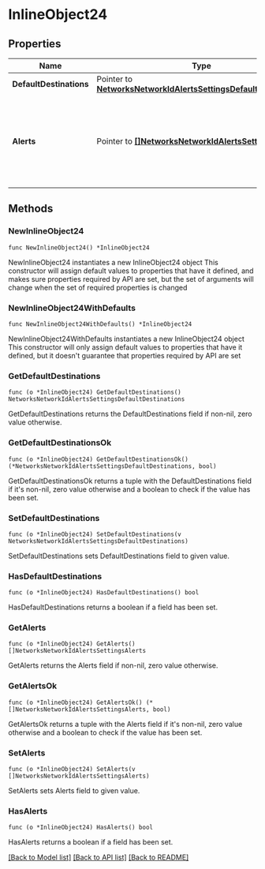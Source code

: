 # InlineObject24

## Properties

Name | Type | Description | Notes
------------ | ------------- | ------------- | -------------
**DefaultDestinations** | Pointer to [**NetworksNetworkIdAlertsSettingsDefaultDestinations**](NetworksNetworkIdAlertsSettingsDefaultDestinations.md) |  | [optional] 
**Alerts** | Pointer to [**[]NetworksNetworkIdAlertsSettingsAlerts**](NetworksNetworkIdAlertsSettingsAlerts.md) | Alert-specific configuration for each type. Only alerts that pertain to the network can be updated. | [optional] 

## Methods

### NewInlineObject24

`func NewInlineObject24() *InlineObject24`

NewInlineObject24 instantiates a new InlineObject24 object
This constructor will assign default values to properties that have it defined,
and makes sure properties required by API are set, but the set of arguments
will change when the set of required properties is changed

### NewInlineObject24WithDefaults

`func NewInlineObject24WithDefaults() *InlineObject24`

NewInlineObject24WithDefaults instantiates a new InlineObject24 object
This constructor will only assign default values to properties that have it defined,
but it doesn't guarantee that properties required by API are set

### GetDefaultDestinations

`func (o *InlineObject24) GetDefaultDestinations() NetworksNetworkIdAlertsSettingsDefaultDestinations`

GetDefaultDestinations returns the DefaultDestinations field if non-nil, zero value otherwise.

### GetDefaultDestinationsOk

`func (o *InlineObject24) GetDefaultDestinationsOk() (*NetworksNetworkIdAlertsSettingsDefaultDestinations, bool)`

GetDefaultDestinationsOk returns a tuple with the DefaultDestinations field if it's non-nil, zero value otherwise
and a boolean to check if the value has been set.

### SetDefaultDestinations

`func (o *InlineObject24) SetDefaultDestinations(v NetworksNetworkIdAlertsSettingsDefaultDestinations)`

SetDefaultDestinations sets DefaultDestinations field to given value.

### HasDefaultDestinations

`func (o *InlineObject24) HasDefaultDestinations() bool`

HasDefaultDestinations returns a boolean if a field has been set.

### GetAlerts

`func (o *InlineObject24) GetAlerts() []NetworksNetworkIdAlertsSettingsAlerts`

GetAlerts returns the Alerts field if non-nil, zero value otherwise.

### GetAlertsOk

`func (o *InlineObject24) GetAlertsOk() (*[]NetworksNetworkIdAlertsSettingsAlerts, bool)`

GetAlertsOk returns a tuple with the Alerts field if it's non-nil, zero value otherwise
and a boolean to check if the value has been set.

### SetAlerts

`func (o *InlineObject24) SetAlerts(v []NetworksNetworkIdAlertsSettingsAlerts)`

SetAlerts sets Alerts field to given value.

### HasAlerts

`func (o *InlineObject24) HasAlerts() bool`

HasAlerts returns a boolean if a field has been set.


[[Back to Model list]](../README.md#documentation-for-models) [[Back to API list]](../README.md#documentation-for-api-endpoints) [[Back to README]](../README.md)


